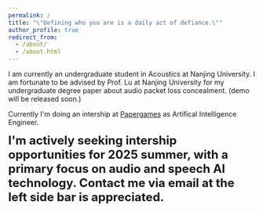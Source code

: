 ```yaml
---
permalink: /
title: "\"Defining who you are is a daily act of defiance.\""
author_profile: true
redirect_from: 
  - /about/
  - /about.html
---
```

I am currently an undergraduate student in Acoustics at Nanjing University. I am fortunate to be advised by Prof. Lu at Nanjing University for my undergraduate degree paper about audio packet loss concealment. (demo will be released soon.)


Currently I'm doing an intership at [Papergames](https://www.papegames.com/en) as Artifical Intelligence Engineer.


<font size="5"><strong>I'm actively seeking intership opportunities for 2025 summer, with a primary focus on audio and speech AI technology. Contact me via email at the left side bar is appreciated.</strong></font>
